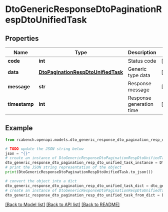 # DtoGenericResponseDtoPaginationRespDtoUnifiedTask


## Properties

Name | Type | Description | Notes
------------ | ------------- | ------------- | -------------
**code** | **int** | Status code | [optional] 
**data** | [**DtoPaginationRespDtoUnifiedTask**](DtoPaginationRespDtoUnifiedTask.md) | Generic type data | [optional] 
**message** | **str** | Response message | [optional] 
**timestamp** | **int** | Response generation time | [optional] 

## Example

```python
from rcabench.openapi.models.dto_generic_response_dto_pagination_resp_dto_unified_task import DtoGenericResponseDtoPaginationRespDtoUnifiedTask

# TODO update the JSON string below
json = "{}"
# create an instance of DtoGenericResponseDtoPaginationRespDtoUnifiedTask from a JSON string
dto_generic_response_dto_pagination_resp_dto_unified_task_instance = DtoGenericResponseDtoPaginationRespDtoUnifiedTask.from_json(json)
# print the JSON string representation of the object
print(DtoGenericResponseDtoPaginationRespDtoUnifiedTask.to_json())

# convert the object into a dict
dto_generic_response_dto_pagination_resp_dto_unified_task_dict = dto_generic_response_dto_pagination_resp_dto_unified_task_instance.to_dict()
# create an instance of DtoGenericResponseDtoPaginationRespDtoUnifiedTask from a dict
dto_generic_response_dto_pagination_resp_dto_unified_task_from_dict = DtoGenericResponseDtoPaginationRespDtoUnifiedTask.from_dict(dto_generic_response_dto_pagination_resp_dto_unified_task_dict)
```
[[Back to Model list]](../README.md#documentation-for-models) [[Back to API list]](../README.md#documentation-for-api-endpoints) [[Back to README]](../README.md)


